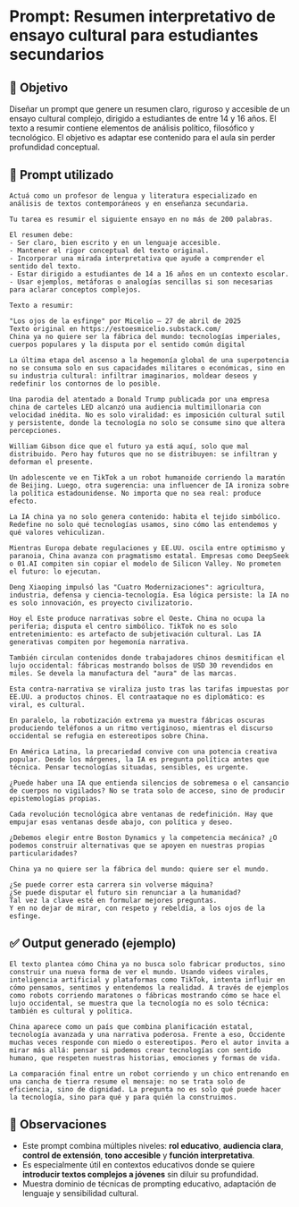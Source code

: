 # Prompt: Resumen interpretativo de ensayo cultural para estudiantes secundarios

## 🎯 Objetivo
Diseñar un prompt que genere un resumen claro, riguroso y accesible de un ensayo cultural complejo, dirigido a estudiantes de entre 14 y 16 años. El texto a resumir contiene elementos de análisis político, filosófico y tecnológico. El objetivo es adaptar ese contenido para el aula sin perder profundidad conceptual.

## 🧠 Prompt utilizado
```
Actuá como un profesor de lengua y literatura especializado en análisis de textos contemporáneos y en enseñanza secundaria.

Tu tarea es resumir el siguiente ensayo en no más de 200 palabras.

El resumen debe:
- Ser claro, bien escrito y en un lenguaje accesible.
- Mantener el rigor conceptual del texto original.
- Incorporar una mirada interpretativa que ayude a comprender el sentido del texto.
- Estar dirigido a estudiantes de 14 a 16 años en un contexto escolar.
- Usar ejemplos, metáforas o analogías sencillas si son necesarias para aclarar conceptos complejos.

Texto a resumir:

"Los ojos de la esfinge" por Micelio – 27 de abril de 2025 
Texto original en https://estoesmicelio.substack.com/
China ya no quiere ser la fábrica del mundo: tecnologías imperiales, cuerpos populares y la disputa por el sentido común digital

La última etapa del ascenso a la hegemonía global de una superpotencia no se consuma solo en sus capacidades militares o económicas, sino en su industria cultural: infiltrar imaginarios, moldear deseos y redefinir los contornos de lo posible.

Una parodia del atentado a Donald Trump publicada por una empresa china de carteles LED alcanzó una audiencia multimillonaria con velocidad inédita. No es solo viralidad: es imposición cultural sutil y persistente, donde la tecnología no solo se consume sino que altera percepciones.

William Gibson dice que el futuro ya está aquí, solo que mal distribuido. Pero hay futuros que no se distribuyen: se infiltran y deforman el presente.

Un adolescente ve en TikTok a un robot humanoide corriendo la maratón de Beijing. Luego, otra sugerencia: una influencer de IA ironiza sobre la política estadounidense. No importa que no sea real: produce efecto.

La IA china ya no solo genera contenido: habita el tejido simbólico. Redefine no solo qué tecnologías usamos, sino cómo las entendemos y qué valores vehiculizan.

Mientras Europa debate regulaciones y EE.UU. oscila entre optimismo y paranoia, China avanza con pragmatismo estatal. Empresas como DeepSeek o 01.AI compiten sin copiar el modelo de Silicon Valley. No prometen el futuro: lo ejecutan.

Deng Xiaoping impulsó las "Cuatro Modernizaciones": agricultura, industria, defensa y ciencia-tecnología. Esa lógica persiste: la IA no es solo innovación, es proyecto civilizatorio.

Hoy el Este produce narrativas sobre el Oeste. China no ocupa la periferia; disputa el centro simbólico. TikTok no es solo entretenimiento: es artefacto de subjetivación cultural. Las IA generativas compiten por hegemonía narrativa.

También circulan contenidos donde trabajadores chinos desmitifican el lujo occidental: fábricas mostrando bolsos de USD 30 revendidos en miles. Se devela la manufactura del "aura" de las marcas.

Esta contra-narrativa se viraliza justo tras las tarifas impuestas por EE.UU. a productos chinos. El contraataque no es diplomático: es viral, es cultural.

En paralelo, la robotización extrema ya muestra fábricas oscuras produciendo teléfonos a un ritmo vertiginoso, mientras el discurso occidental se refugia en estereotipos sobre China.

En América Latina, la precariedad convive con una potencia creativa popular. Desde los márgenes, la IA es pregunta política antes que técnica. Pensar tecnologías situadas, sensibles, es urgente.

¿Puede haber una IA que entienda silencios de sobremesa o el cansancio de cuerpos no vigilados? No se trata solo de acceso, sino de producir epistemologías propias.

Cada revolución tecnológica abre ventanas de redefinición. Hay que empujar esas ventanas desde abajo, con política y deseo.

¿Debemos elegir entre Boston Dynamics y la competencia mecánica? ¿O podemos construir alternativas que se apoyen en nuestras propias particularidades?

China ya no quiere ser la fábrica del mundo: quiere ser el mundo.

¿Se puede correr esta carrera sin volverse máquina?
¿Se puede disputar el futuro sin renunciar a la humanidad?
Tal vez la clave esté en formular mejores preguntas.
Y en no dejar de mirar, con respeto y rebeldía, a los ojos de la esfinge.

```

## ✅ Output generado (ejemplo)
```
El texto plantea cómo China ya no busca solo fabricar productos, sino construir una nueva forma de ver el mundo. Usando videos virales, inteligencia artificial y plataformas como TikTok, intenta influir en cómo pensamos, sentimos y entendemos la realidad. A través de ejemplos como robots corriendo maratones o fábricas mostrando cómo se hace el lujo occidental, se muestra que la tecnología no es solo técnica: también es cultural y política.

China aparece como un país que combina planificación estatal, tecnología avanzada y una narrativa poderosa. Frente a eso, Occidente muchas veces responde con miedo o estereotipos. Pero el autor invita a mirar más allá: pensar si podemos crear tecnologías con sentido humano, que respeten nuestras historias, emociones y formas de vida.

La comparación final entre un robot corriendo y un chico entrenando en una cancha de tierra resume el mensaje: no se trata solo de eficiencia, sino de dignidad. La pregunta no es solo qué puede hacer la tecnología, sino para qué y para quién la construimos.
```

## 📌 Observaciones
- Este prompt combina múltiples niveles: **rol educativo**, **audiencia clara**, **control de extensión**, **tono accesible** y **función interpretativa**.
- Es especialmente útil en contextos educativos donde se quiere **introducir textos complejos a jóvenes** sin diluir su profundidad.
- Muestra dominio de técnicas de prompting educativo, adaptación de lenguaje y sensibilidad cultural.
